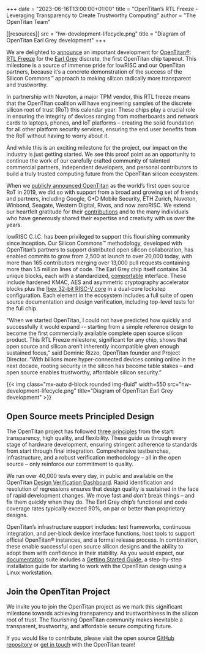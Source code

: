 +++
date = "2023-06-16T13:00:00+01:00"
title = "OpenTitan’s RTL Freeze - Leveraging Transparency to Create Trustworthy Computing"
author = "The OpenTitan Team"

[[resources]]
src = "hw-development-lifecycle.png"
title = "Diagram of OpenTitan Earl Grey development"
+++

We are delighted to [announce](https://opensource.googleblog.com/2023/06/opentitan-rtl-freeze.html.html) an important development for [OpenTitan®](https://opentitan.org): [RTL Freeze](https://github.com/lowRISC/opentitan/releases/tag/Earlgrey-M2.5.1-RC0) for the [Earl Grey](https://opentitan.org/book/hw/top_earlgrey/doc/specification.html) discrete, the first OpenTitan chip tapeout. This milestone is a source of immense pride for lowRISC and our OpenTitan partners, because it’s a concrete demonstration of the success of the Silicon Commons™ approach to making silicon radically more transparent and trustworthy.

In partnership with Nuvoton, a major TPM vendor, this RTL freeze means that the OpenTitan coalition will have engineering samples of the discrete silicon root of trust (RoT) this calendar year. These chips play a crucial role in ensuring the integrity of devices ranging from motherboards and network cards to laptops, phones, and IoT platforms – creating the solid foundation for all other platform security services, ensuring the end user benefits from the RoT without having to worry about it.

And while this is an exciting milestone for the project, our impact on the industry is just getting started. We see this proof point as an opportunity to continue the work of our carefully crafted community of talented commercial partners, independent developers, and personal contributors to build a truly trusted computing future from the OpenTitan silicon ecosystem.

When we [publicly announced OpenTitan](https://lowrisc.org/blog/2019/11/announcing-opentitan-the-first-transparent-silicon-root-of-trust/) as the world’s first open source RoT in 2019, we did so with support from a broad and growing set of friends and partners, including Google, G+D Mobile Security, ETH Zurich, Nuvoton, Winbond, Seagate, Western Digital, Rivos, and now zeroRISC. We extend our heartfelt gratitude for their [contributions](https://github.com/lowRISC/opentitan/pulse/monthly) and to the many individuals who have generously shared their expertise and creativity with us over the years.

lowRISC C.I.C. has been privileged to support this flourishing community since inception. Our  Silicon Commons™ methodology, developed with OpenTitan’s partners to support distributed open silicon collaboration, has enabled commits to grow from 2,500 at launch to over 20,000 today, with more than 165 contributors merging over 13,000 pull requests containing more than 1.5 million lines of code. The Earl Grey chip itself contains 34 unique blocks, each with a standardized, [comportable](https://opentitan.org/book/doc/contributing/hw/comportability/index.html) interface. These include hardened KMAC, AES and asymmetric cryptography accelerator blocks plus the [Ibex 32-bit RISC-V core](https://github.com/lowrisc/ibex) in a dual-core lockstep configuration. Each element in the ecosystem includes a full suite of open source documentation and design verification, including top-level tests for the full chip.

"When we started OpenTitan, I could not have predicted how quickly and successfully it would expand -- starting from a simple reference design to become the first commercially available complete open source silicon product. This RTL Freeze milestone, significant for any chip, shows that open source and silicon aren’t inherently incompatible given enough sustained focus,” said Dominic Rizzo, OpenTitan founder and Project Director. “With billions more hyper-connected devices coming online in the next decade, rooting security in the silicon has become table stakes – and open source enables trustworthy, affordable silicon security.”

{{< img class="mx-auto d-block rounded img-fluid" width=550 src="hw-development-lifecycle.png" title="Diagram of OpenTitan Earl Grey development" >}}

## Open Source meets Principled Design

The OpenTitan project has followed [three principles](https://security.googleblog.com/2019/11/opentitan-open-sourcing-transparent.html) from the start: transparency, high quality, and flexibility. These guide us through every stage of hardware development, ensuring stringent adherence to standards from start through final integration. Comprehensive testbenches, infrastructure, and a robust verification methodology – all in the open source – only reinforce our commitment to quality.

We run over 40,000 tests every day, in public and available on the OpenTitan [Design Verification Dashboard](https://opentitan.org/dashboard/index.html). Rapid identification and resolution of regressions ensures that design quality is sustained in the face of rapid development changes. We move fast and *don’t* break things – and fix them quickly when they do. The Earl Grey chip’s functional and code coverage rates typically exceed 90%, on par or better than proprietary designs.

OpenTitan’s infrastructure support includes: test frameworks, continuous integration, and per-block device interface functions, host tools to support official OpenTitan® instances, and a formal release process. In combination, these enable successful open source silicon designs and the ability to adopt them with confidence in their stability. As you would expect, our [documentation](https://opentitan.org/documentation/index.html) suite includes a [Getting Started Guide](https://opentitan.org/guides/getting_started/index.html), a step-by-step installation guide for starting to work with the OpenTitan design using a Linux workstation.

## Join the OpenTitan Project

We invite you to join the OpenTitan project as we mark this significant milestone towards achieving transparency and trustworthiness in the silicon root of trust. The flourishing OpenTitan community makes inevitable a transparent, trustworthy, and affordable secure computing future.

If you would like to contribute, please visit the open source [GitHub repository](https://github.com/lowRISC/opentitan) or [get in touch](mailto:get-involved@opentitan.org) with the OpenTitan team!
